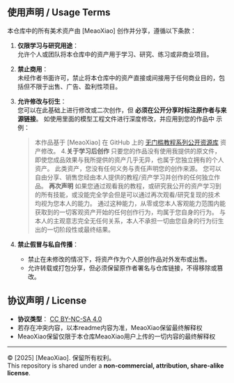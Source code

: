## 使用声明 / Usage Terms

本仓库中的所有美术资产由 [MeaoXiao] 创作并分享，遵循以下条款：

1. **仅限学习与研究用途**：  
   允许个人或团队将本仓库中的资产用于学习、研究、练习或非商业项目。

2. **禁止商用**：  
   未经作者书面许可，禁止将本仓库中的资产直接或间接用于任何商业目的，包括但不限于出售、广告、盈利性项目。

3. **允许修改与衍生**：  
   您可以在此基础上进行修改或二次创作，但 **必须在公开分享时标注原作者与来源链接**。
   如使用里面的模型工程文件进行深度修改，并应用到您的作品中
   示例：  
   > 本作品基于 [MeaoXiao] 在 GitHub 上的 [无门槛教程系列公开资源库](https://github.com/MeaoXiao/-.git) 资产修改。
4.**关于学习后创作**
   只要您的作品没有使用我提供的原文件，即使您成品效果与我所提供的资产几乎无异，也属于您独立拥有的个人资产。
   此类资产，您没有任何义务与责任声明您的创作来源。
   您可以自由分享、销售您经由本人提供的教程/资产学习并创作的任何独立作品。
   **再次声明**
   如果您通过观看我的教程，或研究我公开的资产学习到的所有技能，或没能完全学会但是可以通过再次观看/研究复现的技术
   均视为您本人的能力。
   通过这种能力，从零或您本人客观能力范围内能获取到的一切客观资产开始的任何创作行为，均属于您自身的行为。
   与本人的主观意志完全无任何关系，本人不承担一切由您自身的行为衍生出的一切阶段性或最终结果。
5. **禁止假冒与私自传播**：  
   - 禁止在未修改的情况下，将资产作为个人原创作品对外发布或出售。  
   - 允许转载或打包分享，但必须保留原作者署名与仓库链接，不得移除或篡改。
## 协议声明 / License
- **协议类型**： [CC BY-NC-SA 4.0](https://creativecommons.org/licenses/by-nc-sa/4.0/)
- 若存在冲突内容，以本readme内容为准，MeaoXiao保留最终解释权
- MeaoXiao保留仅限于本仓库MeaoXiao用户上传的一切内容的最终解释权
---
© [2025] [MeaoXiao]. 保留所有权利。  
This repository is shared under a **non-commercial, attribution, share-alike license**.
